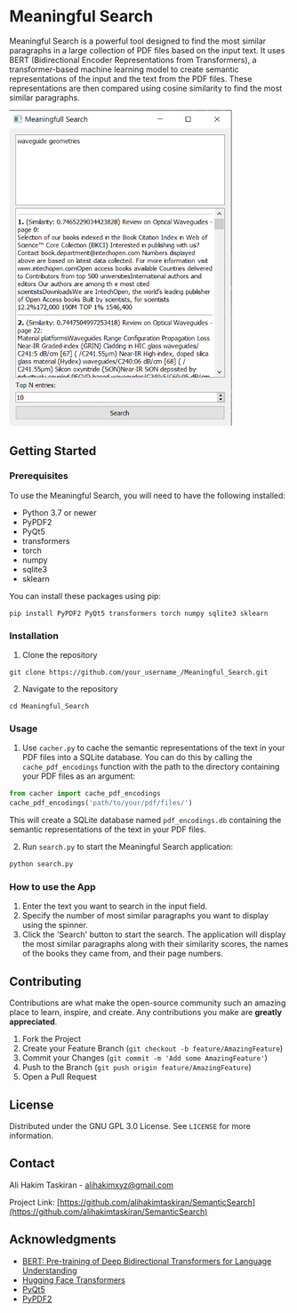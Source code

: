 # Meaningful Search

Meaningful Search is a powerful tool designed to find the most similar paragraphs in a large collection of PDF files based on the input text. It uses BERT (Bidirectional Encoder Representations from Transformers), a transformer-based machine learning model to create semantic representations of the input and the text from the PDF files. These representations are then compared using cosine similarity to find the most similar paragraphs.

<img src="https://github.com/alihakimtaskiran/SemanticSearch/blob/main/screenshoot.png" width="400">

## Getting Started

### Prerequisites

To use the Meaningful Search, you will need to have the following installed:

* Python 3.7 or newer
* PyPDF2
* PyQt5
* transformers
* torch
* numpy
* sqlite3
* sklearn

You can install these packages using pip:

```
pip install PyPDF2 PyQt5 transformers torch numpy sqlite3 sklearn
```

### Installation

1. Clone the repository
```
git clone https://github.com/your_username_/Meaningful_Search.git
```
2. Navigate to the repository
```
cd Meaningful_Search
```

### Usage

1. Use `cacher.py` to cache the semantic representations of the text in your PDF files into a SQLite database. You can do this by calling the `cache_pdf_encodings` function with the path to the directory containing your PDF files as an argument:
```python
from cacher import cache_pdf_encodings
cache_pdf_encodings('path/to/your/pdf/files/')
```
This will create a SQLite database named `pdf_encodings.db` containing the semantic representations of the text in your PDF files.

2. Run `search.py` to start the Meaningful Search application:
```python
python search.py
```

### How to use the App

1. Enter the text you want to search in the input field.
2. Specify the number of most similar paragraphs you want to display using the spinner.
3. Click the 'Search' button to start the search. The application will display the most similar paragraphs along with their similarity scores, the names of the books they came from, and their page numbers.

## Contributing

Contributions are what make the open-source community such an amazing place to learn, inspire, and create. Any contributions you make are **greatly appreciated**.

1. Fork the Project
2. Create your Feature Branch (`git checkout -b feature/AmazingFeature`)
3. Commit your Changes (`git commit -m 'Add some AmazingFeature'`)
4. Push to the Branch (`git push origin feature/AmazingFeature`)
5. Open a Pull Request

## License

Distributed under the GNU GPL 3.0 License. See `LICENSE` for more information.

## Contact

Ali Hakim Taskiran - [alihakimxyz@gmail.com](mailto:alihakimxyz@gmail.com)

Project Link: [https://github.com/alihakimtaskiran/SemanticSearch](https://github.com/alihakimtaskiran/SemanticSearch)
## Acknowledgments

* [BERT: Pre-training of Deep Bidirectional Transformers for Language Understanding](https://arxiv.org/abs/1810.04805)
* [Hugging Face Transformers](https://github.com/huggingface/transformers)
* [PyQt5](https://www.riverbankcomputing.com/software/pyqt/intro)
* [PyPDF2](https://github.com/mstamy2/PyPDF2)
